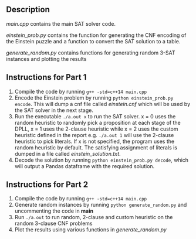 ## Description

*main.cpp* contains the main SAT solver code.

*einstein_prob.py* contains the function for generating the CNF encoding of the Einstein puzzle and a function to convert the SAT solution to a table.

*generate_random.py* contains functions for generating random 3-SAT instances and plotting the results

## Instructions for Part 1

1. Compile the code by running `g++ -std=c++14 main.cpp`
2. Encode the Einstein problem by running `python einstein_prob.py encode`. This will dump a cnf file called *einstein.cnf* which will be used by the SAT solver in the next stage.
3. Run the executable `./a.out x` to run the SAT solver. x = 0 uses the random heuristic to randomly pick a proposition at each stage of the DPLL, x = 1 uses the 2-clause heuristic while x = 2 uses the custom heuristic defined in the report e.g. `./a.out 1` will use the 2-clause heuristic to pick literals. If x is not specified, the program uses the random heuristic by default. The satisfying assignment of literals is dumped in a file called *einstein_solution.txt*.
4. Decode the solution by running `python einstein_prob.py decode`, which will output a Pandas dataframe with the required solution.

## Instructions for Part 2

1. Compile the code by running `g++ -std=c++14 main.cpp`
2. Generate random instances by running `python generate_random.py` and uncommenting the code in __main__
3. Run `./a.out` to run random, 2-clause and custom heuristic on the random 3-clause CNF problems
4. Plot the results using various functions in *generate_random.py*